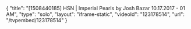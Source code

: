 {
    "title": "[1508440185] HSN | Imperial Pearls by Josh Bazar 10.17.2017 - 01 AM",
    "type": "solo",
    "layout": "iframe-static",
    "videoId": "123178514",
    "url": "\/tvpembed\/123178514"
}